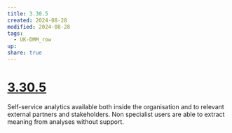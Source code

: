 ```yaml
---
title: 3.30.5
created: 2024-08-28
modified: 2024-08-28
tags:
  - UK-DMM_row
up: 
share: true
---
```

# [3.30.5](3.30.5.md)

Self-service analytics available both inside the organisation and to relevant external partners and stakeholders. Non specialist users are able to extract meaning from analyses without support.
